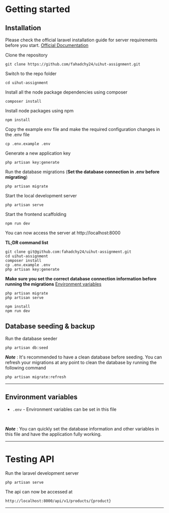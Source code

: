 

# Getting started

## Installation

Please check the official laravel installation guide for server requirements before you start. [Official Documentation](https://laravel.com/docs/9.x/installation)

Clone the repository

    git clone https://github.com/fahadchy24/uihut-assignment.git

Switch to the repo folder

    cd uihut-assignment

Install all the node package dependencies using composer

    composer install

Install node packages using npm

    npm install

Copy the example env file and make the required configuration changes in the .env file

    cp .env.example .env

Generate a new application key

    php artisan key:generate


Run the database migrations (**Set the database connection in .env before migrating**)

    php artisan migrate

Start the local development server

    php artisan serve

Start the frontend scaffolding 

    npm run dev

You can now access the server at http://localhost:8000

**TL;DR command list**

    git clone git@github.com:fahadchy24/uihut-assignment.git
    cd uihut-assignment
    composer install
    cp .env.example .env
    php artisan key:generate
    
**Make sure you set the correct database connection information before running the migrations** [Environment variables](#environment-variables)

    php artisan migrate
    php artisan serve

    npm install
    npm run dev

## Database seeding & backup


Run the database seeder

    php artisan db:seed

***Note*** : It's recommended to have a clean database before seeding. You can refresh your migrations at any point to clean the database by running the following command

    php artisan migrate:refresh 

    
----------


## Environment variables

- `.env` - Environment variables can be set in this file



<br>

***Note*** : You can quickly set the database information and other variables in this file and have the application fully working.

----------

# Testing API

Run the laravel development server

    php artisan serve

The api can now be accessed at

    http://localhost:8000/api/v1/products/{product}

----------

